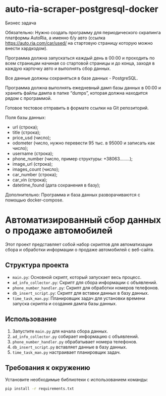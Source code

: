 # auto-ria-scraper-postgresql-docker

Бизнес задача

Обязательно:
Нужно создать программу для периодического скрапинга платформы AutoRia, а именно б/у авто (ссылка  https://auto.ria.com/car/used/ на стартовую страницу которую можно внести хардкодом).

Программа должна запускаться каждый день в 00:00 и проходить по всем страницам начиная со стартовой страницы и до конца, заходя в каждую карточку авто и выполнять сбор данных.

Все данные должны сохраняться в базе данных - PostgreSQL.

Программа должна выполнять ежедневный дамп базы данных в 00:00 и хранить файлы дампа в папке “dumps”, которая должна находится рядом с программой.

Готовое тестовое отправить в формате ссылки на Git репозиторий.

Поля базы данных:
- url (строка);
- title (строка);
- price_usd (число);
- odometer (число, нужно перевести 95 тыс. в 95000 и записать как число);
- username (строка);
- phone_number (число, пример структуры: +38063……..);
- image_url (строка);
- images_count (число);
- car_number (строка);
- car_vin (строка);
- datetime_found (дата сохранения в базу);

Дополнительно: 
Программа и база данных разворачиваются с помощью docker-compose.





# Автоматизированный сбор данных о продаже автомобилей

Этот проект представляет собой набор скриптов для автоматизации сбора и обработки информации о продаже автомобилей с веб-сайта.

## Структура проекта

- `main.py`: Основной скрипт, который запускает весь процесс.
- `ad_info_collector.py`: Скрипт для сбора информации с объявлений.
- `phone_number_handler.py`: Скрипт для обработки номеров телефонов.
- `db_insert_script.py`: Скрипт для вставки данных в базу данных.
- `time_task_man.py`: Планировщик задач для установки времени запуска скрипта и создания дампа базы данных.

## Использование

1. Запустите `main.py` для начала сбора данных.
2. `ad_info_collector.py` собирает информацию с объявлений.
3. `phone_number_handler.py` обрабатывает номера телефонов.
4. `db_insert_script.py` вставляет данные в базу данных.
5. `time_task_man.py` настраивает планировщик задач.

## Требования к окружению

Установите необходимые библиотеки с использованием команды:

```bash
pip install -r requirements.txt



